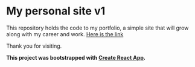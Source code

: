 # My personal site v1

This repository holds the code to my portfolio, a simple site that will grow along with my career and work.
[Here is the link](https://olaolumustapha.netlify.com/)

Thank you for visiting.

**This project was bootstrapped with [Create React App](https://github.com/facebook/create-react-app).**

